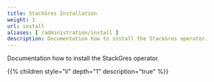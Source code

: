 ```yaml
---
title: StackGres Installation
weight: 1
url: install
aliases: [ /administration/install ]
description: Documentation how to install the StackGres operator.
---
```


Documentation how to install the StackGres operator.

{{% children style="li" depth="1" description="true" %}}
